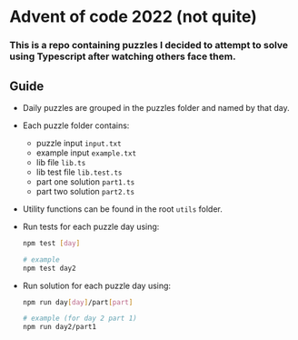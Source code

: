 # Advent of code 2022 (not quite)

### This is a repo containing puzzles I decided to attempt to solve using Typescript after watching others face them.

## Guide
- Daily puzzles are grouped in the puzzles folder and named by that day.

- Each puzzle folder contains: 
    - puzzle input ```input.txt``` 
    - example input ```example.txt```
    - lib file ```lib.ts```
    - lib test file ```lib.test.ts```
    - part one solution ```part1.ts```
    - part two solution ```part2.ts```

- Utility functions can be found in the root ```utils``` folder.

- Run tests for each puzzle day using:
    ```bash
    npm test [day]

    # example
    npm test day2
    ```

- Run solution for each puzzle day using:
    ```bash
    npm run day[day]/part[part]

    # example (for day 2 part 1)
    npm run day2/part1
    ```